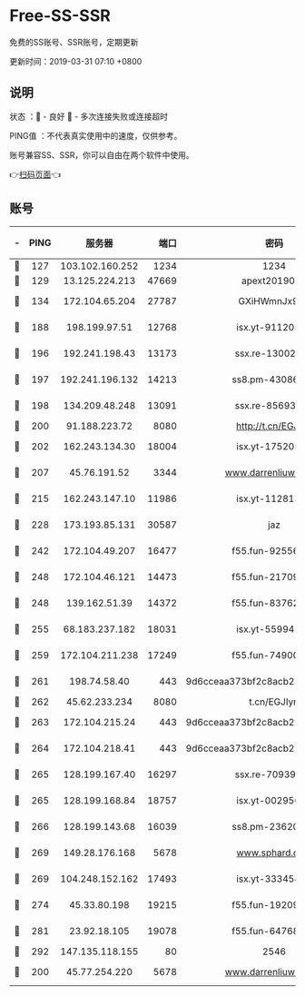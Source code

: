 # Free-SS-SSR

免费的SS账号、SSR账号，定期更新

更新时间：2019-03-31 07:10 +0800

## 说明

状态     ：🙂 - 良好 🙁 - 多次连接失败或连接超时

PING值   ：不代表真实使用中的速度，仅供参考。

账号兼容SS、SSR，你可以自由在两个软件中使用。

👉[扫码页面](https://liesauer.github.io/Free-SS-SSR/)👈

## 账号

|-|PING|服务器|端口|密码|加密方式|区域|
|:----:|:----:|:-----:|-----:|:----:|:----:|:----:|
|🙂|127|103.102.160.252|1234|1234|rc4-md5|JP|
|🙂|129|13.125.224.213|47669|apext2019001|chacha20|KR|
|🙂|134|172.104.65.204|27787|GXiHWmnJx94S|aes-256-cfb|JP|
|🙂|188|198.199.97.51|12768|isx.yt-91120534|aes-256-cfb|US|
|🙂|196|192.241.198.43|13173|ssx.re-13002035|aes-256-cfb|US|
|🙂|197|192.241.196.132|14213|ss8.pm-43086364|aes-256-cfb|US|
|🙂|198|134.209.48.248|13091|ssx.re-85693454|aes-256-cfb|US|
|🙂|200|91.188.223.72|8080|http://t.cn/EGJIyrl|rc4-md5|RU|
|🙂|202|162.243.134.30|18004|isx.yt-17520529|aes-256-cfb|US|
|🙂|207|45.76.191.52|3344|www.darrenliuwei.com|aes-256-cfb|JP|
|🙂|215|162.243.147.10|11986|isx.yt-11281384|aes-256-cfb|US|
|🙂|228|173.193.85.131|30587|jaz|aes-256-cfb|US|
|🙂|242|172.104.49.207|16477|f55.fun-92556550|aes-256-cfb|SG|
|🙂|248|172.104.46.121|14473|f55.fun-21709141|aes-256-cfb|SG|
|🙂|248|139.162.51.39|14372|f55.fun-83762221|aes-256-cfb|SG|
|🙂|255|68.183.237.182|18031|isx.yt-55994128|aes-256-cfb|SG|
|🙂|259|172.104.211.238|17249|f55.fun-74900529|aes-256-cfb|US|
|🙂|261|198.74.58.40|443|9d6cceaa373bf2c8acb22e60b6a58be6|aes-256-cfb|US|
|🙂|262|45.62.233.234|8080|t.cn/EGJIyrl|rc4-md5|CA|
|🙂|263|172.104.215.24|443|9d6cceaa373bf2c8acb22e60b6a58be6|aes-256-cfb|US|
|🙂|264|172.104.218.41|443|9d6cceaa373bf2c8acb22e60b6a58be6|aes-256-cfb|US|
|🙂|265|128.199.167.40|16297|ssx.re-70939719|aes-256-cfb|SG|
|🙂|265|128.199.168.84|18757|isx.yt-00295653|aes-256-cfb|SG|
|🙂|266|128.199.143.68|16039|ss8.pm-23620384|aes-256-cfb|SG|
|🙂|269|149.28.176.168|5678|www.sphard.com|aes-256-cfb|AU|
|🙂|269|104.248.152.162|17493|isx.yt-33345420|aes-256-cfb|SG|
|🙂|274|45.33.80.198|19215|f55.fun-19209490|aes-256-cfb|US|
|🙂|281|23.92.18.105|19078|f55.fun-64768572|aes-256-cfb|US|
|🙂|292|147.135.118.155|80|2546|chacha20|US|
|🙂|200|45.77.254.220|5678|www.darrenliuwei.com|aes-256-cfb|SG|
